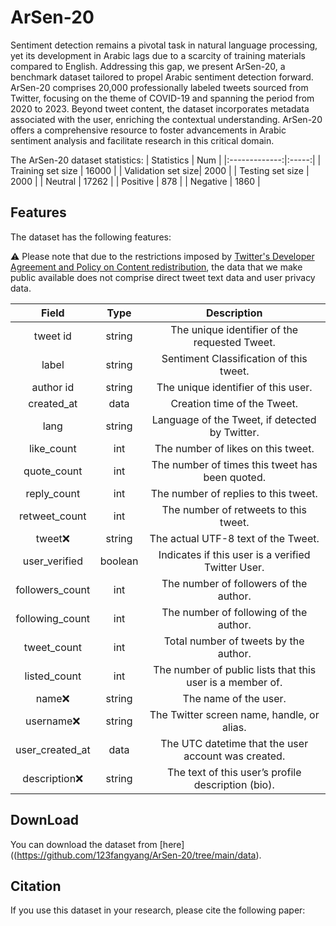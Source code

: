 # ArSen-20
Sentiment detection remains a pivotal task in natural language processing, yet its development in Arabic lags due to a scarcity of training materials compared to English. Addressing this gap, we present ArSen-20, a benchmark dataset tailored to propel Arabic sentiment detection forward. ArSen-20 comprises 20,000 professionally labeled tweets sourced from Twitter, focusing on the theme of COVID-19 and spanning the period from 2020 to 2023. Beyond tweet content, the dataset incorporates metadata associated with the user, enriching the contextual understanding. ArSen-20 offers a comprehensive resource to foster advancements in Arabic sentiment analysis and facilitate research in this critical domain.

The ArSen-20 dataset statistics:
| Statistics   |   Num  | 
|:-------------:|:-----:|
| Training set size | 16000 |
| Validation set size| 2000 |
| Testing set size | 2000 |
| Neutral | 17262 |
| Positive | 878 |
| Negative | 1860 |

## Features
The dataset has the following features:

⚠️ Please note that due to the restrictions imposed by [Twitter's Developer Agreement and Policy on Content redistribution](https://developer.twitter.com/en/developer-terms/agreement-and-policy), the data that we make public available does not comprise direct tweet text data and user privacy data.

| Field   |  Type  |  Description  |
|:-----------:| :--------: |:----------------: |
| tweet id     | string     | The unique identifier of the requested Tweet.     |
| label   | string     | Sentiment Classification of this tweet.     |
| author id   | string    |The unique identifier of this user.     |
| created_at  | data     | Creation time of the Tweet.    |
| lang  | string     | Language of the Tweet, if detected by Twitter.    |
| like_count  | int     |The number of likes on this tweet.|
|quote_count  | int    | The number of times this tweet has been quoted.    |
| reply_count   | int     | The number of replies to this tweet.    |
| retweet_count| int    | The number of retweets to this tweet.    |
| tweet❌   | string     | The actual UTF-8 text of the Tweet.    |
|user_verified  | boolean     | Indicates if this user is a verified Twitter User.     |
|followers_count  | int     |The number of followers of the author.     |
| following_count  | int     | The number of following of the author.    |
| tweet_count  | int     | Total number of tweets by the author.    |
| listed_count | int     |The number of public lists that this user is a member of.    |
|name❌ | string     | The name of the user.    |
| username❌   | string     | The Twitter screen name, handle, or alias.    |
| user_created_at| data     | The UTC datetime that the user account was created.     |
| description❌  | string     | The text of this user’s profile description (bio).     |

## DownLoad
You can download the dataset from [here]((https://github.com/123fangyang/ArSen-20/tree/main/data).

## Citation
If you use this dataset in your research, please cite the following paper:
